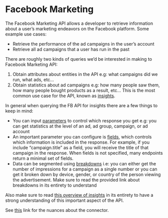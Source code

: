 # Facebook Marketing

The Facebook Marketing API allows a developer to retrieve information about a user’s marketing
endeavors on the Facebook platform. Some example use cases:

- Retrieve the performance of the ad campaigns in the user’s account
- Retrieve all ad campaigns that a user has run in the past

There are roughly two kinds of queries we’d be interested in making to Facebook Marketing API:

1. Obtain attributes about entities in the API e.g: what campaigns did we run, what ads, etc…
2. Obtain statistics about ad campaigns e.g: how many people saw them, how many people bought
   products as a result, etc... This is the most common use case for the API, known as
   [insights](https://developers.facebook.com/docs/marketing-api/insights).

In general when querying the FB API for insights there are a few things to keep in mind:

- You can input [parameters](https://developers.facebook.com/docs/marketing-api/insights/parameters)
  to control which response you get e.g: you can get statistics at the level of an ad, ad group,
  campaign, or ad account
- An important parameter you can configure is
  [fields](https://developers.facebook.com/docs/marketing-api/insights/fields), which controls which
  information is included in the response. For example, if you include “campaign.title” as a field,
  you will receive the title of that campaign in the response. When fields is not specified, many
  endpoints return a minimal set of fields.
- Data can be segmented using
  [breakdowns](https://developers.facebook.com/docs/marketing-api/insights/breakdowns) i.e: you can
  either get the number of impressions for a campaign as a single number or you can get it broken
  down by device, gender, or country of the person viewing the advertisement. Make sure to read the
  provided link about breakdowns in its entirety to understand

Also make sure to read
[this overview of insights](https://developers.facebook.com/docs/marketing-api/insights) in its
entirety to have a strong understanding of this important aspect of the API.

See [this](https://docs.airbyte.io/integrations/sources/facebook-marketing) link for the nuances
about the connector.
